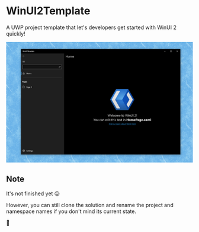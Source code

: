 # WinUI2Template
A UWP project template that let's developers get started with WinUI 2 quickly!

![WinUI2 Template Screenshot](img/WinUI2Template.png)

## Note
It's not finished yet 😥

However, you can still clone the solution and rename the project and namespace names if you don't mind its current state.

👋 
